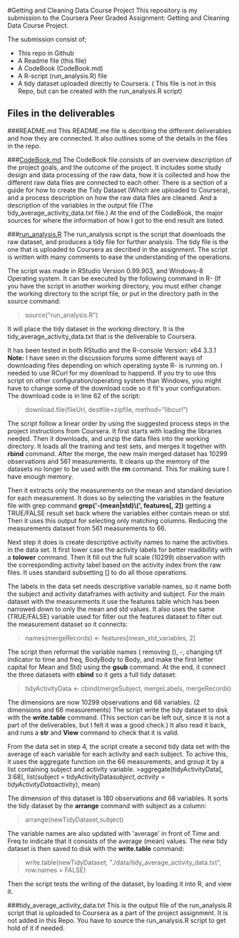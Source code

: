 #Getting and Cleaning Data Course Project
This repository is my submission to the Coursera Peer Graded Assignment: Getting and Cleaning Data Course Project.

The submission consist of;
- This repo in Github
- A Readme file (this file)
- A CodeBook (CodeBook.md)
- A R-script (run_analysis.R) file
- A tidy dataset uploaded directly to Coursera. ( This file is not in this Repo, but can be created with the run_analysis.R script)

## Files in the deliverables

###README.md
This README.me file is decribing the different deliverables and how they are connected.
It also outlines some of the details in the files in the repo.

###[CodeBook.md](https://github.com/MHaneferd/Getting-and-Cleaning-Data-Course-Project/blob/master/CodeBook.md)
The CodeBook file consists of an overview description of the project goals, and the outcome of the project.
It includes some study design and data processing of the raw data, how it is collected and how the different raw data files are connected to each other.
There is a section of a guide for how to create the Tidy Dataset (Which are uploaded to Coursera), and a process description on how the raw data files are cleaned. And a description of the variables in the output file (The tidy_average_activity_data.txt file.)
At the end of the CodeBook, the major sources for where the information of how I got to the end result are listed.

###[run_analysis.R](https://github.com/MHaneferd/Getting-and-Cleaning-Data-Course-Project/blob/master/run_analysis.R)
The run_analysis script is the script that downloads the raw dataset, and produces a tidy file for further analysis. The tidy file is the one that is uploaded to Coursera as decribed in the assignment.
The script is written with many comments to ease the understanding of the operations.

The script was made in RStudio Version 0.99.903, and Windows-8 Operating system.
It can be executed by the following command in R- (If you have the script in another working directory, you must either change the working directory to the script file, or put in the directory path in the source command:
>source("run_analysis.R")

It will place the tidy dataset in the working directory.
It is the tidy_average_activity_data.txt that is the deliverable to Coursera.

It has been tested in both RStudio and the R-console Version: x64 3.3.1
**Note:** I have seen in the discussion forums some different ways of downloading files depending on which operating syste R- is running on. I needed to use RCurl for my download to happend. If you try to use this script on other configuration/operating system than Windows, you might have to change some of the download code so it fit's your configuration. The download code is in line 62 of the script:
>download.file(fileUrl, destfile=zipfile, method="libcurl")

The script follow a linear order by using the suggested process steps in the project instructions from Coursera.
It first starts with loading the libraries needed. Then it downloads, and unzip the data files into the working directory. It loads all the training and test sets, and merges it together with **rbind** command.
After the merge, the new main merged dataset has 10299 observations and 561 measurements.
It cleans up the memory of the datasets no longer to be used with the **rm** command. This for making sure I have enough memory.

Then it extracts only the measurements on the mean and standard deviation for each measurement. It does so by selecting the variables in the feature file with grep command **grep('-(mean|std)\\(', features[, 2])** getting a TRUE/FALSE result set back where the variables either contain mean or std. Then it uses this output for selecting only matching columns. Reducing the measurements dataset from 561 measurements to 66.

Next step it does is create descriptive activity names to name the activities in the data set. It first lower case the activity labels for better readibillity with a **tolower** command. Then It fill out the full scale (10299) observation with the corresponding activity label based on the activity index from the raw files. It uses standard subsetting [] to do all those operations.

The labels in the data set needs descriptive variable names, so it name both the subject and activity dataframes with activity and subject. For the main dataset with the measurements it use the features table which has been narrowed down to only the mean and std values. It also uses the same (TRUE/FALSE) variable used for filter out the features dataset to filter out the measurement dataset so it connects:
>names(mergeRecords) <- features[mean_std_variables, 2]

The script then reformat the variable names ( removing (), -, changing t/f indicator to time and freq, BodyBody to Body, and make the first letter capital for Mean and Std) using the **gsub** command.
At the end, it connect the three datasets with **cbind** so it gets a full tidy dataset:
>tidyActivityData <- cbind(mergeSubject, mergeLabels, mergeRecords)

The dimensions are now 10299 observations and 68 variables. (2 dimensions and 66 measurements)
The script write the tidy dataset to disk with the **write.table** command. (This section can be left out, since it is not a part of the deliverables, but I felt it was a good check.) It also read it back, and runs a **str** and **View** command to check that it is valid.

From the data set in step 4, the script create a second tidy data set with the average of each variable for each activity and each subject.
To achive this, it uses the aggregate function on the 66 measurements, and group it by a list containing subject and activity variable. >aggregate(tidyActivityData[, 3:68], list(subject = tidyActivityData$subject,activity = tidyActivityData$activity), mean)

The dimension of this dataset is 180 observations and 68 variables.
It sorts the tidy dataset by the **arrange** command with subject as a column:
>arrange(newTidyDataset,subject)

The variable names are also updated with 'average' in front of Time and Freq to indicate that it consists of the average (mean) values.
The new tidy dataset is then saved to disk with the **write.table** command:
>write.table(newTidyDataset, "./data/tidy_average_activity_data.txt", row.names = FALSE)

Then the script tests the writing of the dataset, by loading it into R, and view it.

###tidy_average_activity_data.txt
This is the output file of the run_analysis.R script that is uploaded to Coursera as a part of the project assignment. It is not added in this Repo. You have to source the run_analysis.R script to get hold of it if needed.
